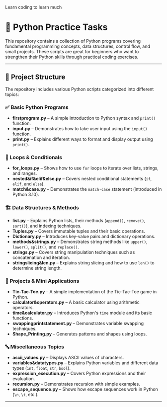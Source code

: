Learn coding to learn much

# 🐍 Python Practice Tasks  

This repository contains a collection of Python programs covering fundamental programming concepts, data structures, control flow, and small projects. These scripts are great for beginners who want to strengthen their Python skills through practical coding exercises.

---

## 📂 Project Structure  

The repository includes various Python scripts categorized into different topics:

### ✅ **Basic Python Programs**  
- **firstprogram.py** – A simple introduction to Python syntax and `print()` function.  
- **input.py** – Demonstrates how to take user input using the `input()` function.  
- **print.py** – Explains different ways to format and display output using `print()`.  

### 🔁 **Loops & Conditionals**  
- **for_loops.py** – Shows how to use `for` loops to iterate over lists, strings, and ranges.  
- **nested&if&elif&else.py** – Covers nested conditional statements (`if`, `elif`, and `else`).  
- **match&case.py** – Demonstrates the `match-case` statement (introduced in Python 3.10).  

### 🏗 **Data Structures & Methods**  
- **list.py** – Explains Python lists, their methods (`append()`, `remove()`, `sort()`), and indexing techniques.  
- **Tuples.py** – Covers immutable tuples and their basic operations.  
- **Dictionary.py** – Introduces key-value pairs and dictionary operations.  
- **methods&strings.py** – Demonstrates string methods like `upper()`, `lower()`, `split()`, and `replace()`.  
- **strings.py** – Covers string manipulation techniques such as concatenation and iteration.  
- **stringslicing&len.py** – Explains string slicing and how to use `len()` to determine string length.  

### 🎲 **Projects & Mini Applications**  
- **Tic-Tac-Toe.py** – A simple implementation of the Tic-Tac-Toe game in Python.  
- **calculator&operators.py** – A basic calculator using arithmetic operators.  
- **time&calculator.py** – Introduces Python's `time` module and its basic functions.  
- **swappingprintstatement.py** – Demonstrates variable swapping techniques.  
- **Shape_Printing.py** – Generates patterns and shapes using loops.  

### 🔤 **Miscellaneous Topics**  
- **ascii_values.py** – Displays ASCII values of characters.  
- **variables&datatypes.py** – Explains Python variables and different data types (`int`, `float`, `str`, `bool`).  
- **expression_execution.py** – Covers Python expressions and their evaluation.  
- **recursion.py** – Demonstrates recursion with simple examples.  
- **escape_sequence.py** – Shows how escape sequences work in Python (`\n`, `\t`, etc.).  

---

